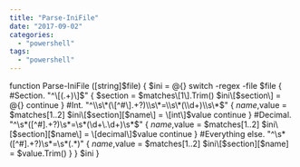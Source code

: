 ```yaml
---
title: "Parse-IniFile"
date: "2017-09-02"
categories: 
  - "powershell"
tags: 
  - "powershell"
---
```


function Parse-IniFile (\[string\]$file)
{
  $ini = @{}
  switch -regex -file $file
  {
    #Section.
    "^\\\[(.+)\\\]$"
    {
      $section = $matches\[1\].Trim()
      $ini\[$section\] = @{}
      continue
    }
    #Int.
    "^\\s\*(\[^#\].+?)\\s\*=\\s\*(\\d+)\\s\*$"
    {
      $name,$value = $matches\[1..2\]
      $ini\[$section\]\[$name\] = \[int\]$value
      continue
    }
    #Decimal.
    "^\\s\*(\[^#\].+?)\\s\*=\\s\*(\\d+\\.\\d+)\\s\*$"
    {
      $name,$value = $matches\[1..2\]
      $ini\[$section\]\[$name\] = \[decimal\]$value
      continue
    }
    #Everything else.
    "^\\s\*(\[^#\].+?)\\s\*=\\s\*(.\*)"
    {
      $name,$value = $matches\[1..2\]
      $ini\[$section\]\[$name\] = $value.Trim()
    }
  }
  $ini
}
